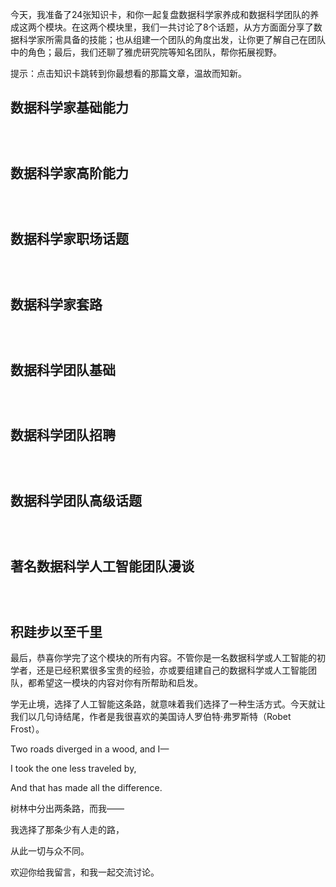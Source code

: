 
今天，我准备了24张知识卡，和你一起复盘数据科学家养成和数据科学团队的养成这两个模块。在这两个模块里，我们一共讨论了8个话题，从方方面面分享了数据科学家所需具备的技能；也从组建一个团队的角度出发，让你更了解自己在团队中的角色；最后，我们还聊了雅虎研究院等知名团队，帮你拓展视野。

提示：点击知识卡跳转到你最想看的那篇文章，温故而知新。

## 数据科学家基础能力

[<img src="https://static001.geekbang.org/resource/image/77/ac/77d37005073f805e73268446179428ac.jpg" alt="" />](https://time.geekbang.org/column/article/308)

[<img src="https://static001.geekbang.org/resource/image/d0/de/d0d025f6b77fb6aeebcf57e7e97a02de.jpg" alt="" />](https://time.geekbang.org/column/article/311)

[<img src="https://static001.geekbang.org/resource/image/b1/ec/b138ca051e5f0d29727d062892c617ec.jpg" alt="" />](https://time.geekbang.org/column/article/316)

## 数据科学家高阶能力

[<img src="https://static001.geekbang.org/resource/image/35/5d/35d8e298059c06428012c2a3ce725e5d.jpg" alt="" />](https://time.geekbang.org/column/article/382)

[<img src="https://static001.geekbang.org/resource/image/79/29/7995ddec3b3e68ed5afb66989868af29.jpg" alt="" />](https://time.geekbang.org/column/article/385)

[<img src="https://static001.geekbang.org/resource/image/7a/e6/7a2b68019dc09fd52321e614e3bf90e6.jpg" alt="" />](https://time.geekbang.org/column/article/388)

## 数据科学家职场话题

[<img src="https://static001.geekbang.org/resource/image/62/d9/62fcfe490d4662d5c1098b17639d63d9.jpg" alt="" />](https://time.geekbang.org/column/article/2504)

[<img src="https://static001.geekbang.org/resource/image/1e/a7/1ed45672efb5e31ff5d17286e76566a7.jpg" alt="" />](https://time.geekbang.org/column/article/2565)

[<img src="https://static001.geekbang.org/resource/image/b6/66/b67542b632fe4f1c74e08f25bc009b66.jpg" alt="" />](https://time.geekbang.org/column/article/2625)

## 数据科学家套路

[<img src="https://static001.geekbang.org/resource/image/f8/9c/f8b466ed45fe7fbf75f212963a4fe39c.jpg" alt="" />](https://time.geekbang.org/column/article/10801)

[<img src="https://static001.geekbang.org/resource/image/cf/eb/cf35a602d9f2098a811d84b967fe82eb.jpg" alt="" />](https://time.geekbang.org/column/article/10972)

[<img src="https://static001.geekbang.org/resource/image/13/92/1346bc162e74628b092a17a68ccc5d92.jpg" alt="" />](https://time.geekbang.org/column/article/11307)

## 数据科学团队基础

[<img src="https://static001.geekbang.org/resource/image/59/8a/59dd0b56af51be5fc0d555bcb917e88a.jpg" alt="" />](https://time.geekbang.org/column/article/13471)

[<img src="https://static001.geekbang.org/resource/image/2d/06/2d2d84f857385eca986259266baa9f06.jpg" alt="" />](https://time.geekbang.org/column/article/13665)

[<img src="https://static001.geekbang.org/resource/image/69/9c/6937b4105045252168b7f17911aaf69c.jpg" alt="" />](https://time.geekbang.org/column/article/13816)

## 数据科学团队招聘

[<img src="https://static001.geekbang.org/resource/image/6c/0c/6cae27e473c86e9f92a3c2552a22a80c.jpg" alt="" />](https://time.geekbang.org/column/article/3261)

[<img src="https://static001.geekbang.org/resource/image/86/34/8603206014689249a8062387d84c7e34.jpg" alt="" />](https://time.geekbang.org/column/article/3361)

[<img src="https://static001.geekbang.org/resource/image/ab/ae/ab015415d9b2b5ab2a448e2e5eae02ae.jpg" alt="" />](https://time.geekbang.org/column/article/3614)

## 数据科学团队高级话题

[<img src="https://static001.geekbang.org/resource/image/f5/f3/f5d35ee1d6aeb18c6a252db42215faf3.jpg" alt="" />](https://time.geekbang.org/column/article/156)

[<img src="https://static001.geekbang.org/resource/image/a1/e3/a11e61cf408dd59e11f7e8f2a407a7e3.jpg" alt="" />](https://time.geekbang.org/column/article/3744)

[<img src="https://static001.geekbang.org/resource/image/bd/fd/bd16eef4d26c147ee731eb50d5d604fd.jpg" alt="" />](https://time.geekbang.org/column/article/3909)

## 著名数据科学人工智能团队漫谈

[<img src="https://static001.geekbang.org/resource/image/00/ad/00d19818186b073dab6b0a248b24a8ad.jpg" alt="" />](https://time.geekbang.org/column/article/379)

[<img src="https://static001.geekbang.org/resource/image/8b/60/8b808afc90cad6fd25f6280ef180ef60.jpg" alt="" />](https://time.geekbang.org/column/article/40617)

[<img src="https://static001.geekbang.org/resource/image/30/50/30336b4409f71aef67c710bafd5f0e50.jpg" alt="" />](https://time.geekbang.org/column/article/40765)

## 积跬步以至千里

最后，恭喜你学完了这个模块的所有内容。不管你是一名数据科学或人工智能的初学者，还是已经积累很多宝贵的经验，亦或要组建自己的数据科学或人工智能团队，都希望这一模块的内容对你有所帮助和启发。

学无止境，选择了人工智能这条路，就意味着我们选择了一种生活方式。今天就让我们以几句诗结尾，作者是我很喜欢的美国诗人罗伯特·弗罗斯特（Robet Frost）。

Two roads diverged in a wood, and I—

I took the one less traveled by,

And that has made all the difference.

树林中分出两条路，而我——

我选择了那条少有人走的路，

从此一切与众不同。

欢迎你给我留言，和我一起交流讨论。



